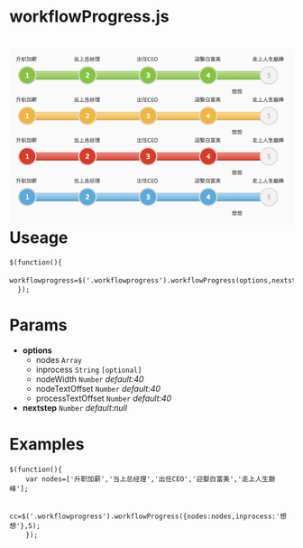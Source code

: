 workflowProgress.js
===================
![preview](preview.png)  
Useage
==
``` 
$(function(){
      workflowprogress=$('.workflowprogress').workflowProgress(options,nextstep);
  });
```
Params
===
 - **options**  
     - nodes `Array`  
     - inprocess `String`  `[optional]`
     - nodeWidth `Number` *default:40*
     - nodeTextOffset `Number` *default:40*
     - processTextOffset `Number` *default:40*
 - **nextstep** `Number` *default:null*


Examples
==
``` 
$(function(){
    var nodes=['升职加薪','当上总经理','出任CEO','迎娶白富美','走上人生巅峰'];

    cc=$('.workflowprogress').workflowProgress({nodes:nodes,inprocess:'想想'},5);
    });
```
